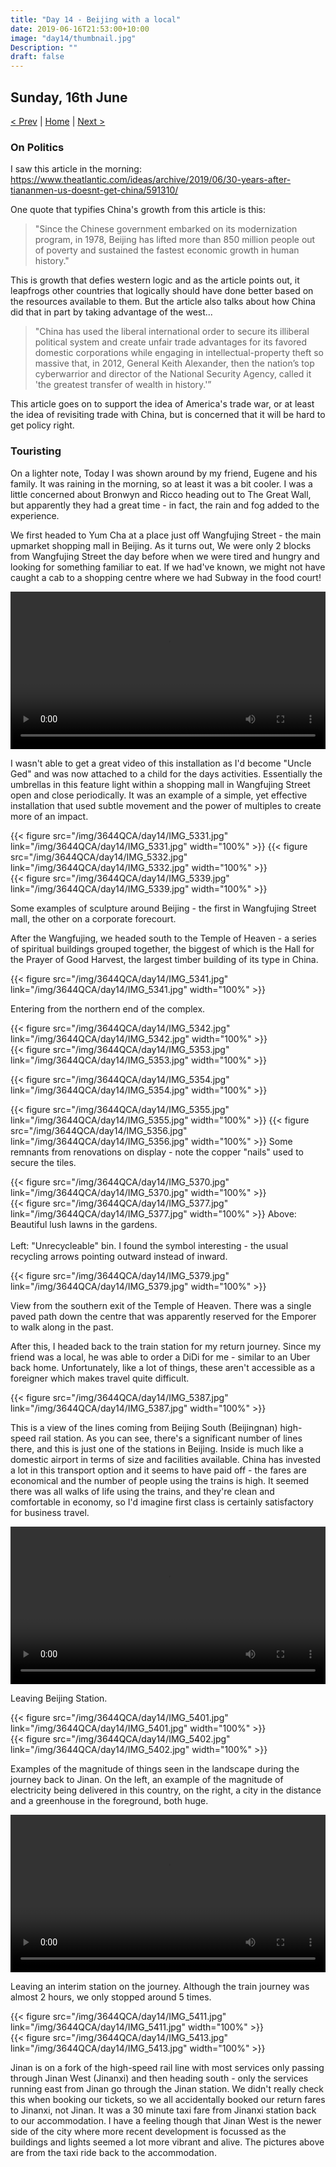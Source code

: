 ```yaml
---
title: "Day 14 - Beijing with a local"
date: 2019-06-16T21:53:00+10:00
image: "day14/thumbnail.jpg"
Description: ""
draft: false
---
```


Sunday, 16th June
---
[< Prev](../day13) | [Home](..) | [Next >](../day15)


### On Politics

I saw this article in the morning: https://www.theatlantic.com/ideas/archive/2019/06/30-years-after-tiananmen-us-doesnt-get-china/591310/

One quote that typifies China's growth from this article is this:

>"Since the Chinese government embarked on its modernization program, in 1978, Beijing has lifted more than 850 million people out of poverty and sustained the fastest economic growth in human history."

This is growth that defies western logic and as the article points out, it leapfrogs other countries that logically should have done better based on the resources available to them.  But the article also talks about how China did that in part by taking advantage of the west...

>"China has used the liberal international order to secure its illiberal political system and create unfair trade advantages for its favored domestic corporations while engaging in intellectual-property theft so massive that, in 2012, General Keith Alexander, then the nation’s top cyberwarrior and director of the National Security Agency, called it 'the greatest transfer of wealth in history.'”

This article goes on to support the idea of America's trade war, or at least the idea of revisiting trade with China, but is concerned that it will be hard to get policy right.  


### Touristing

On a lighter note, Today I was shown around by my friend, Eugene and his family.  It was raining in the morning, so at least it was a bit cooler.  I was a little concerned about Bronwyn and Ricco heading out to The Great Wall, but apparently they had a great time - in fact, the rain and fog added to the experience.

We first headed to Yum Cha at a place just off Wangfujing Street - the main upmarket shopping mall in Beijing.  As it turns out, We were only 2 blocks from Wangfujing Street the day before when we were tired and hungry and looking for something familiar to eat.  If we had've known, we might not have caught a cab to a shopping centre where we had Subway in the food court!

<video width="100%" controls>
    <source src="/img/3644QCA/day14/IMG_5328.mp4" type="video/mp4">
    Your browser does not support the video tag.
</video>

I wasn't able to get a great video of this installation as I'd become "Uncle Ged" and was now attached to a child for the days activities.  Essentially the umbrellas in this feature light within a shopping mall in Wangfujing Street open and close periodically.  It was an example of a simple, yet effective installation that used subtle movement and the power of multiples to create more of an impact.  

<div class="row">
    <div class="6u 12u$(medium)">
        {{< figure src="/img/3644QCA/day14/IMG_5331.jpg" link="/img/3644QCA/day14/IMG_5331.jpg" width="100%" >}}
        {{< figure src="/img/3644QCA/day14/IMG_5332.jpg" link="/img/3644QCA/day14/IMG_5332.jpg" width="100%" >}}
    </div>
    <div class="6u 12u$(medium)">
        {{< figure src="/img/3644QCA/day14/IMG_5339.jpg" link="/img/3644QCA/day14/IMG_5339.jpg" width="100%" >}}
    </div>
</div>

Some examples of sculpture around Beijing - the first in Wangfujing Street mall, the other on a corporate forecourt.  

After the Wangfujing, we headed south to the Temple of Heaven - a series of spiritual buildings grouped together, the biggest of which is the Hall for the Prayer of Good Harvest, the largest timber building of its type in China.


{{< figure src="/img/3644QCA/day14/IMG_5341.jpg" link="/img/3644QCA/day14/IMG_5341.jpg" width="100%" >}}

Entering from the northern end of the complex.

<div class="row">
    <div class="6u 12u$(medium)">
        {{< figure src="/img/3644QCA/day14/IMG_5342.jpg" link="/img/3644QCA/day14/IMG_5342.jpg" width="100%" >}}
    </div>
    <div class="6u 12u$(medium)">
        {{< figure src="/img/3644QCA/day14/IMG_5353.jpg" link="/img/3644QCA/day14/IMG_5353.jpg" width="100%" >}}
    </div>
</div>

{{< figure src="/img/3644QCA/day14/IMG_5354.jpg" link="/img/3644QCA/day14/IMG_5354.jpg" width="100%" >}}

{{< figure src="/img/3644QCA/day14/IMG_5355.jpg" link="/img/3644QCA/day14/IMG_5355.jpg" width="100%" >}}
{{< figure src="/img/3644QCA/day14/IMG_5356.jpg" link="/img/3644QCA/day14/IMG_5356.jpg" width="100%" >}}
Some remnants from renovations on display - note the copper "nails" used to secure the tiles.  

<div class="row">
    <div class="5u 12u$(medium)">
        {{< figure src="/img/3644QCA/day14/IMG_5370.jpg" link="/img/3644QCA/day14/IMG_5370.jpg" width="100%" >}}
    </div>
    <div class="7u 12u$(medium)">
        {{< figure src="/img/3644QCA/day14/IMG_5377.jpg" link="/img/3644QCA/day14/IMG_5377.jpg" width="100%" >}}
        Above: Beautiful lush lawns in the gardens.<br><br>
        Left: "Unrecycleable" bin.  I found the symbol interesting - the usual recycling arrows pointing outward instead of inward.
    </div>
</div>

{{< figure src="/img/3644QCA/day14/IMG_5379.jpg" link="/img/3644QCA/day14/IMG_5379.jpg" width="100%" >}}

View from the southern exit of the Temple of Heaven.  There was a single paved path down the centre that was apparently reserved for the Emporer to walk along in the past.  

After this, I headed back to the train station for my return journey.  Since my friend was a local, he was able to order a DiDi for me - similar to an Uber back home.  Unfortunately, like a lot of things, these aren't accessible as a foreigner which makes travel quite difficult.  


{{< figure src="/img/3644QCA/day14/IMG_5387.jpg" link="/img/3644QCA/day14/IMG_5387.jpg" width="100%" >}}

This is a view of the lines coming from Beijing South (Beijingnan) high-speed rail station.  As you can see, there's a significant number of lines there, and this is just one of the stations in Beijing.  Inside is much like a domestic airport in terms of size and facilities available.  China has invested a lot in this transport option and it seems to have paid off - the fares are economical and the number of people using the trains is high.  It seemed there was all walks of life using the trains, and they're clean and comfortable in economy, so I'd imagine first class is certainly satisfactory for business travel.

<video width="100%" controls>
    <source src="/img/3644QCA/day14/IMG_5392.mp4" type="video/mp4">
    Your browser does not support the video tag.
</video>

Leaving Beijing Station.  

<div class="row">
    <div class="6u 12u$(medium)">
        {{< figure src="/img/3644QCA/day14/IMG_5401.jpg" link="/img/3644QCA/day14/IMG_5401.jpg" width="100%" >}}
    </div>
    <div class="6u 12u$(medium)">
        {{< figure src="/img/3644QCA/day14/IMG_5402.jpg" link="/img/3644QCA/day14/IMG_5402.jpg" width="100%" >}}
    </div>
</div>

Examples of the magnitude of things seen in the landscape during the journey back to Jinan.  On the left, an example of the magnitude of electricity being delivered in this country, on the right, a city in the distance and a greenhouse in the foreground, both huge.  


<video width="100%" controls>
    <source src="/img/3644QCA/day14/IMG_5407.mp4" type="video/mp4">
    Your browser does not support the video tag.
</video>

Leaving an interim station on the journey.  Although the train journey was almost 2 hours, we only stopped around 5 times.  


<div class="row">
    <div class="7u 12u$(medium)">
        {{< figure src="/img/3644QCA/day14/IMG_5411.jpg" link="/img/3644QCA/day14/IMG_5411.jpg" width="100%" >}}
    </div>
    <div class="5u 12u$(medium)">
        {{< figure src="/img/3644QCA/day14/IMG_5413.jpg" link="/img/3644QCA/day14/IMG_5413.jpg" width="100%" >}}
    </div>
</div>

Jinan is on a fork of the high-speed rail line with most services only passing through Jinan West (Jinanxi) and then heading south - only the services running east from Jinan go through the Jinan station.  We didn't really check this when booking our tickets, so we all accidentally booked our return fares to Jinanxi, not Jinan.  It was a 30 minute taxi fare from Jinanxi station back to our accommodation.  I have a feeling though that Jinan West is the newer side of the city where more recent development is focussed as the buildings and lights seemed a lot more vibrant and alive.  The pictures above are from the taxi ride back to the accommodation.

